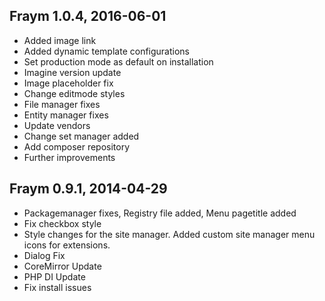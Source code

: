 Fraym 1.0.4, 2016-06-01
----------------------
- Added image link
- Added dynamic template configurations
- Set production mode as default on installation
- Imagine version update
- Image placeholder fix
- Change editmode styles
- File manager fixes
- Entity manager fixes
- Update vendors
- Change set manager added
- Add composer repository
- Further improvements

Fraym 0.9.1, 2014-04-29
----------------------
- Packagemanager fixes, Registry file added, Menu pagetitle added
- Fix checkbox style
- Style changes for the site manager. Added custom site manager menu icons for extensions.
- Dialog Fix
- CoreMirror Update
- PHP DI Update
- Fix install issues